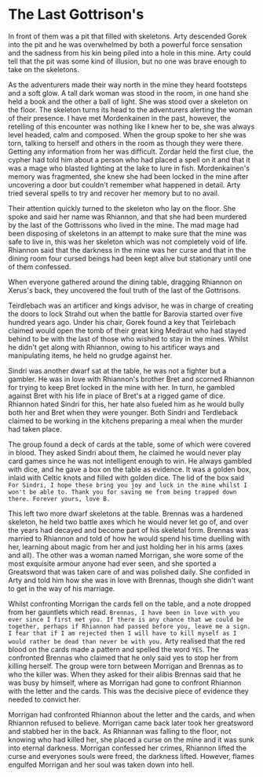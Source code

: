 # The Last Gottrison's

In front of them was a pit that filled with skeletons. Arty descended Gorek into the pit and he was overwhelmed by both a powerful force sensation and the sadness from his kin being piled into a hole in this mine. Arty could tell that the pit was some kind of illusion, but no one was brave enough to take on the skeletons.

As the adventurers made their way north in the mine they heard footsteps and a soft glow. A tall dark woman was stood in the room, in one hand she held a book and the other a ball of light. She was stood over a skeleton on the floor. The skeleton turns its head to the adventurers alerting the woman of their presence. I have met Mordenkainen in the past, however, the retelling of this encounter was nothing like I knew her to be, she was always level headed, calm and composed. When the group spoke to her she was torn, talking to herself and others in the room as though they were there. Getting any information from her was difficult. Zordar held the first clue, the cypher had told him about a person who had placed a spell on it and that it was a mage who blasted lighting at the lake to lure in fish. Mordenkainen's memory was fragmented, she knew she had been locked in the mine after uncovering a door but couldn't remember what happened in detail. Arty tried several spells to try and recover her memory but to no avail.

Their attention quickly turned to the skeleton who lay on the floor. She spoke and said her name was Rhiannon, and that she had been murdered by the last of the Gottrissons who lived in the mine. The mad mage had been disposing of skeletons in an attempt to make sure that the mine was safe to live in, this was her skeleton which was not completely void of life. Rhiannon said that the darkness in the mine was her curse and that in the dining room four cursed beings had been kept alive but stationary until one of them confessed.

When everyone gathered around the dining table, dragging Rhiannon on Xerus's back, they uncovered the foul truth of the last of the Gottrisons.

Teirdlebach was an artificer and kings advisor, he was in charge of creating the doors to lock Strahd out when the battle for Barovia started over five hundred years ago. Under his chair, Gorek found a key that Teirlebach claimed would open the tomb of their great king Medraut who had stayed behind to be with the last of those who wished to stay in the mines. Whilst he didn't get along with Rhiannon, owing to his artificer ways and manipulating items, he held no grudge against her.

Sindri was another dwarf sat at the table, he was not a fighter but a gambler. He was in love with Rhiannon's brother Bret and scorned Rhiannon for trying to keep Bret locked in the mine with her. In turn, he gambled against Bret with his life in place of Bret's at a rigged game of dice. Rhiannon hated Sindri for this, her hate also fueled him as he would bully both her and Bret when they were younger. Both Sindri and Terdleback claimed to be working in the kitchens preparing a meal when the murder had taken place.

The group found a deck of cards at the table, some of which were covered in blood. They asked Sindri about them, he claimed he would never play card games since he was not intelligent enough to win. He always gambled with dice, and he gave a box on the table as evidence. It was a golden box, inlaid with Celtic knots and filled with golden dice. The lid of the box said `For Sindri, I hope these bring you joy and luck in the mine whilst I won't be able to. Thank you for saving me from being trapped down there. Forever yours, love B.`

This left two more dwarf skeletons at the table. Brennas was a hardened skeleton, he held two battle axes which he would never let go of, and over the years had decayed and become part of his skeletal form. Brennas was married to Rhiannon and told of how he would spend his time duelling with her, learning about magic from her and just holding her in his arms (axes and all). The other was a woman named Morrigan, she wore some of the most exquisite armour anyone had ever seen, and she sported a Greatsword that was taken care of and was polished daily. She confided in Arty and told him how she was in love with Brennas, though she didn't want to get in the way of his marriage.

Whilst confronting Morrigan the cards fell on the table, and a note dropped from her gauntlets which read. `Brennas, I have been in love with you ever since I first met you. If there is any chance that we could be together, perhaps if Rhiannon had passed before you, leave me a sign. I fear that if I am rejected then I will have to kill myself as I would rather be dead than never be with you.` Arty realised that the red blood on the cards made a pattern and spelled the word `YES`. The confronted Brennas who claimed that he only said yes to stop her from killing herself. The group were torn between Morrigan and Brennas as to who the killer was. When they asked for their alibis Brennas said that he was busy by himself, where as Morrigan had gone to confront Rhiannon with the letter and the cards. This was the decisive piece of evidence they needed to convict her.

Morrigan had confronted Rhiannon about the letter and the cards, and when Rhiannon refused to believe. Morrigan came back later took her greatsword and stabbed her in the back. As Rhiannan was falling to the floor, not knowing who had killed her, she placed a curse on the mine and it was sunk into eternal darkness. Morrigan confessed her crimes, Rhiannon lifted the curse and everyones souls were freed, the darkness lifted. However, flames engulfed Morrigan and her soul was taken down into hell.